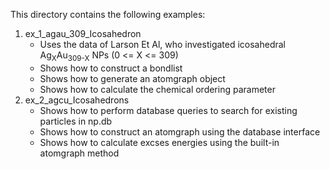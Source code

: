 This directory contains the following examples:

1. ex_1_agau_309_Icosahedron
    * Uses the data of Larson Et Al, who investigated icosahedral Ag<sub>X</sub>Au<sub>309-X</sub> NPs (0 <= X <= 309)
    * Shows how to construct a bondlist
    * Shows how to generate an atomgraph object
    * Shows how to calculate the chemical ordering parameter 
2. ex_2_agcu_Icosahedrons
    * Shows how to perform database queries to search for existing particles in np.db
    * Shows how to construct an atomgraph using the database interface
    * Shows how to calculate excses energies using the built-in atomgraph method
